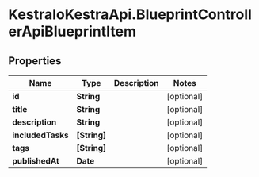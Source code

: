 # KestraIoKestraApi.BlueprintControllerApiBlueprintItem

## Properties

Name | Type | Description | Notes
------------ | ------------- | ------------- | -------------
**id** | **String** |  | [optional] 
**title** | **String** |  | [optional] 
**description** | **String** |  | [optional] 
**includedTasks** | **[String]** |  | [optional] 
**tags** | **[String]** |  | [optional] 
**publishedAt** | **Date** |  | [optional] 



